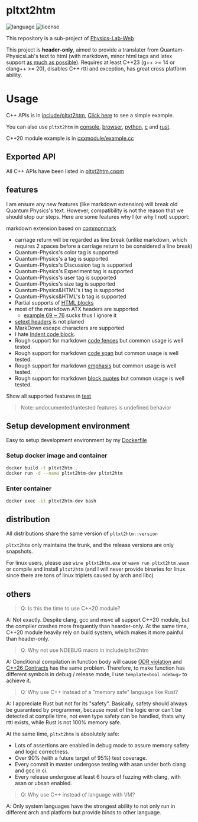 # pltxt2htm

![language](https://img.shields.io/badge/language-C++23-blue.svg)
![license](https://img.shields.io/badge/License-GPL-green.svg)

This repository is a sub-project of [Physics-Lab-Web](https://github.com/NetLogo-Mobile/Physics-Lab-Web)

This project is **header-only**, aimed to provide a translater from Quantam-PhysicsLab's text to html (with markdown, minor html tags and latex support [as much as possible](#features)). Requires at least C++23 (g++ >= 14 or clang++ >= 20), disables C++ rtti and exception, has great cross platform ability.

# Usage
C++ APIs is in [include/pltxt2htm](include/pltxt2htm/), [Click here](examples/example.cc) to see a simple example.

You can also use `pltxt2htm` in [console](cmd/README.md), [browser](wasm/README.md), [python](py/README.md), [c](c/README.md) and [rust](rust/README.md).

C++20 module example is in [cxxmodule/example.cc](cxxmodule/example.cc)

## Exported API
All C++ APIs have been listed in [pltxt2htm.cppm](cxxmodule/pltxt2htm/pltxt2htm.cppm)

## features
I am ensure any new features (like markdown extension) will break old Quantum Physics's text. However, compatibility is not the reason that we should stop our steps. Here are some features why I (or why I not) support:

markdown extension based on [commonmark](https://spec.commonmark.org/0.31.2/)

* carriage return will be regarded as line break (unlike markdown, which requires 2 spaces before a carriage return to be considered a line break)
* Quantum-Physics's color tag is supported
* Quantum-Physics's a tag is supported
* Quantum-Physics's Discussion tag is supported
* Quantum-Physics's Experiment tag is supported
* Quantum-Physics's user tag is supported
* Quantum-Physics's size tag is supported
* Quantum-Physics&HTML's i tag is supported
* Quantum-Physics&HTML's b tag is supported
* Partial supports of [HTML blocks](https://spec.commonmark.org/0.31.2/#html-blocks)
* most of the markdown ATX headers are supported
  - [example 69 ~ 76](https://spec.commonmark.org/0.31.2/#example-69) sucks thus I ignore it
* [setext headers](https://spec.commonmark.org/0.31.2/#setext-headings) is not planed
* MarkDown escape characters are supported
* I hate [Indent code block](https://spec.commonmark.org/0.31.2/#indented-code-blocks).
* Rough support for markdown [code fences](https://spec.commonmark.org/0.31.2/#code-fence) but common usage is well tested.
* Rough support for markdown [code span](https://spec.commonmark.org/0.31.2/#code-spans) but common usage is well tested.
* Rough support for markdown [emphasis](https://spec.commonmark.org/0.31.2/#emphasis-and-strong-emphasis) but common usage is well tested.
* Rough support for markdown [block quotes](https://spec.commonmark.org/0.31.2/#block-quotes) but common usage is well tested.

Show all supported features in [test](./test/)

> Note: undocumented/untested features is undefined behavior

## Setup development environment
Easy to setup development environment by my [Dockerfile](./Dockerfile)

### Setup docker image and container
```sh
docker build -t pltxt2htm .
docker run -d --name pltxt2htm-dev pltxt2htm
```

### Enter container
```sh
docker exec -it pltxt2htm-dev bash
```

## distribution
All distributions share the same version of `pltxt2htm::version`

`pltxt2htm` only maintains the trunk, and the release versions are only snapshots.

For linux users, please use `wine pltxt2htm.exe` or `wavm run pltxt2htm.wasm` or compile and install `pltxt2htm` (and I will never provide binaries for linux since there are tons of linux triplets caused by arch and libc)

## others

> Q: Is this the time to use C++20 module?

A: Not exactly. Despite clang, gcc and msvc all support C++20 module, but the compiler crashes more frequently than hearder-only. At the same time, C++20 module heavily rely on build system, which makes it more painful than header-only.

> Q: Why not use NDEBUG macro in include/pltxt2htm

A: Conditional compilation in function body will cause [ODR violation](https://en.cppreference.com/w/cpp/language/definition) and [C++26 Contracts](https://en.cppreference.com/w/cpp/language/contracts) has the same problem. Therefore, to make function has different symbols in debug / release mode, I use `template<bool ndebug>` to achieve it.

> Q: Why use C++ instead of a "memory safe" language like Rust?

A: I appreciate Rust but not for its "safety". Basically, safety should always be guaranteed by programmer, because most of the logic error can't be detected at compile time, not even type safety can be handled, thats why rtti exists, while Rust is not 100% memory safe.

At the same time, `pltxt2htm` is absolutely safe:
* Lots of assertions are enabled in debug mode to assure memory safety and logic correctness.
*  Over 90% (with a future target of 95%) test coverage.
* Every commit in master undergose testing with asan under both clang and gcc in ci.
* Every release undergose at least 6 hours of fuzzing with clang, with asan or ubsan enabled.

> Q: Why use C++ instead of language with VM?

A: Only system languages have the strongest ability to not only run in different arch and platform but provide binds to other language.

